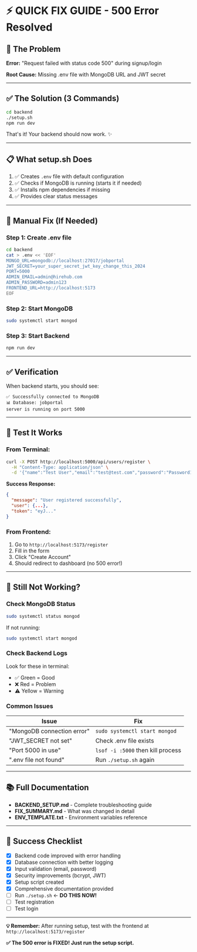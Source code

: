 # ⚡ QUICK FIX GUIDE - 500 Error Resolved

## 🎯 The Problem
**Error:** "Request failed with status code 500" during signup/login

**Root Cause:** Missing .env file with MongoDB URL and JWT secret

---

## ✅ The Solution (3 Commands)

```bash
cd backend
./setup.sh
npm run dev
```

That's it! Your backend should now work. ✨

---

## 📋 What setup.sh Does

1. ✅ Creates `.env` file with default configuration
2. ✅ Checks if MongoDB is running (starts it if needed)
3. ✅ Installs npm dependencies if missing
4. ✅ Provides clear status messages

---

## 🔧 Manual Fix (If Needed)

### Step 1: Create .env file

```bash
cd backend
cat > .env << 'EOF'
MONGO_URL=mongodb://localhost:27017/jobportal
JWT_SECRET=your_super_secret_jwt_key_change_this_2024
PORT=5000
ADMIN_EMAIL=admin@hirehub.com
ADMIN_PASSWORD=admin123
FRONTEND_URL=http://localhost:5173
EOF
```

### Step 2: Start MongoDB

```bash
sudo systemctl start mongod
```

### Step 3: Start Backend

```bash
npm run dev
```

---

## ✅ Verification

When backend starts, you should see:

```
✅ Successfully connected to MongoDB
📊 Database: jobportal
server is running on port 5000
```

---

## 🧪 Test It Works

### From Terminal:

```bash
curl -X POST http://localhost:5000/api/users/register \
  -H "Content-Type: application/json" \
  -d '{"name":"Test User","email":"test@test.com","password":"Password123"}'
```

**Success Response:**
```json
{
  "message": "User registered successfully",
  "user": {...},
  "token": "eyJ..."
}
```

### From Frontend:

1. Go to `http://localhost:5173/register`
2. Fill in the form
3. Click "Create Account"
4. Should redirect to dashboard (no 500 error!)

---

## 🐛 Still Not Working?

### Check MongoDB Status

```bash
sudo systemctl status mongod
```

If not running:
```bash
sudo systemctl start mongod
```

### Check Backend Logs

Look for these in terminal:
- ✅ Green = Good
- ❌ Red = Problem
- ⚠️  Yellow = Warning

### Common Issues

| Issue | Fix |
|-------|-----|
| "MongoDB connection error" | `sudo systemctl start mongod` |
| "JWT_SECRET not set" | Check .env file exists |
| "Port 5000 in use" | `lsof -i :5000` then kill process |
| ".env file not found" | Run `./setup.sh` again |

---

## 📚 Full Documentation

- **BACKEND_SETUP.md** - Complete troubleshooting guide
- **FIX_SUMMARY.md** - What was changed in detail
- **ENV_TEMPLATE.txt** - Environment variables reference

---

## 🎉 Success Checklist

- [x] Backend code improved with error handling
- [x] Database connection with better logging
- [x] Input validation (email, password)
- [x] Security improvements (bcrypt, JWT)
- [x] Setup script created
- [x] Comprehensive documentation provided
- [ ] Run `./setup.sh` ← **DO THIS NOW!**
- [ ] Test registration
- [ ] Test login

---

**💡 Remember:** After running setup, test with the frontend at `http://localhost:5173/register`

**✅ The 500 error is FIXED! Just run the setup script.**

